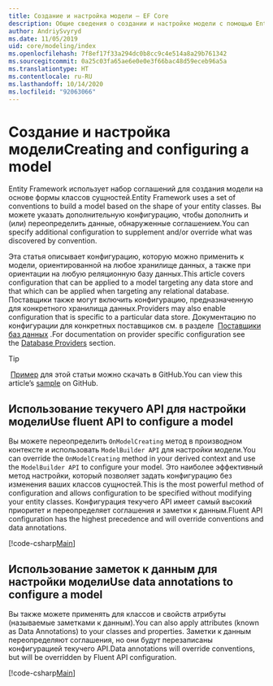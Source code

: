 ```yaml
---
title: Создание и настройка модели — EF Core
description: Общие сведения о создании и настройке модели с помощью Entity Framework Core
author: AndriySvyryd
ms.date: 11/05/2019
uid: core/modeling/index
ms.openlocfilehash: 7f8ef17f33a294dc0b8cc9c4e514a8a29b761342
ms.sourcegitcommit: 0a25c03fa65ae6e0e0e3f66bac48d59eceb96a5a
ms.translationtype: HT
ms.contentlocale: ru-RU
ms.lasthandoff: 10/14/2020
ms.locfileid: "92063066"
---
```

# <a name="creating-and-configuring-a-model"></a><span data-ttu-id="afc3a-103">Создание и настройка модели</span><span class="sxs-lookup"><span data-stu-id="afc3a-103">Creating and configuring a model</span></span>

<span data-ttu-id="afc3a-104">Entity Framework использует набор соглашений для создания модели на основе формы классов сущностей.</span><span class="sxs-lookup"><span data-stu-id="afc3a-104">Entity Framework uses a set of conventions to build a model based on the shape of your entity classes.</span></span> <span data-ttu-id="afc3a-105">Вы можете указать дополнительную конфигурацию, чтобы дополнить и (или) переопределить данные, обнаруженные соглашением.</span><span class="sxs-lookup"><span data-stu-id="afc3a-105">You can specify additional configuration to supplement and/or override what was discovered by convention.</span></span>

<span data-ttu-id="afc3a-106">Эта статья описывает конфигурацию, которую можно применить к модели, ориентированной на любое хранилище данных, а также при ориентации на любую реляционную базу данных.</span><span class="sxs-lookup"><span data-stu-id="afc3a-106">This article covers configuration that can be applied to a model targeting any data store and that which can be applied when targeting any relational database.</span></span> <span data-ttu-id="afc3a-107">Поставщики также могут включить конфигурацию, предназначенную для конкретного хранилища данных.</span><span class="sxs-lookup"><span data-stu-id="afc3a-107">Providers may also enable configuration that is specific to a particular data store.</span></span> <span data-ttu-id="afc3a-108">Документацию по конфигурации для конкретных поставщиков см. в разделе  [Поставщики баз данных](xref:core/providers/index) .</span><span class="sxs-lookup"><span data-stu-id="afc3a-108">For documentation on provider specific configuration see the [Database Providers](xref:core/providers/index) section.</span></span>

> [!TIP]  
> <span data-ttu-id="afc3a-109"> [Пример](https://github.com/dotnet/EntityFramework.Docs/tree/master/samples) для этой статьи можно скачать в GitHub.</span><span class="sxs-lookup"><span data-stu-id="afc3a-109">You can view this article’s [sample](https://github.com/dotnet/EntityFramework.Docs/tree/master/samples) on GitHub.</span></span>

## <a name="use-fluent-api-to-configure-a-model"></a><span data-ttu-id="afc3a-110">Использование текучего API для настройки модели</span><span class="sxs-lookup"><span data-stu-id="afc3a-110">Use fluent API to configure a model</span></span>

<span data-ttu-id="afc3a-111">Вы можете переопределить `OnModelCreating` метод в производном контексте и использовать `ModelBuilder API` для настройки модели.</span><span class="sxs-lookup"><span data-stu-id="afc3a-111">You can override the `OnModelCreating` method in your derived context and use the `ModelBuilder API` to configure your model.</span></span> <span data-ttu-id="afc3a-112">Это наиболее эффективный метод настройки, который позволяет задать конфигурацию без изменения ваших классов сущностей.</span><span class="sxs-lookup"><span data-stu-id="afc3a-112">This is the most powerful method of configuration and allows configuration to be specified without modifying your entity classes.</span></span> <span data-ttu-id="afc3a-113">Конфигурация текучего API имеет самый высокий приоритет и переопределяет соглашения и заметки к данным.</span><span class="sxs-lookup"><span data-stu-id="afc3a-113">Fluent API configuration has the highest precedence and will override conventions and data annotations.</span></span>

[!code-csharp[Main](../../../samples/core/Modeling/FluentAPI/Required.cs?highlight=12-14)]

## <a name="use-data-annotations-to-configure-a-model"></a><span data-ttu-id="afc3a-114">Использование заметок к данным для настройки модели</span><span class="sxs-lookup"><span data-stu-id="afc3a-114">Use data annotations to configure a model</span></span>

<span data-ttu-id="afc3a-115">Вы также можете применять для классов и свойств атрибуты (называемые заметками к данным).</span><span class="sxs-lookup"><span data-stu-id="afc3a-115">You can also apply attributes (known as Data Annotations) to your classes and properties.</span></span> <span data-ttu-id="afc3a-116">Заметки к данным переопределяют соглашения, но они будут перезаписаны конфигурацией текучего API.</span><span class="sxs-lookup"><span data-stu-id="afc3a-116">Data annotations will override conventions, but will be overridden by Fluent API configuration.</span></span>

[!code-csharp[Main](../../../samples/core/Modeling/DataAnnotations/Required.cs?highlight=15)]
